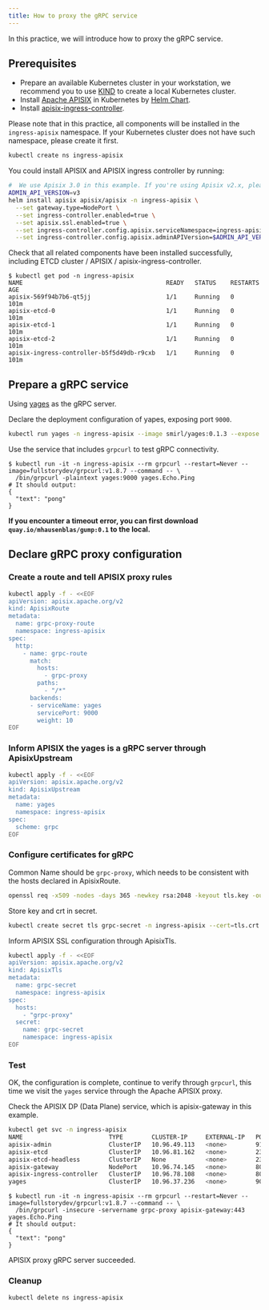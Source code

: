 ```yaml
---
title: How to proxy the gRPC service
---
```


<!--
#
# Licensed to the Apache Software Foundation (ASF) under one or more
# contributor license agreements.  See the NOTICE file distributed with
# this work for additional information regarding copyright ownership.
# The ASF licenses this file to You under the Apache License, Version 2.0
# (the "License"); you may not use this file except in compliance with
# the License.  You may obtain a copy of the License at
#
#     http://www.apache.org/licenses/LICENSE-2.0
#
# Unless required by applicable law or agreed to in writing, software
# distributed under the License is distributed on an "AS IS" BASIS,
# WITHOUT WARRANTIES OR CONDITIONS OF ANY KIND, either express or implied.
# See the License for the specific language governing permissions and
# limitations under the License.
#
-->

In this practice, we will introduce how to proxy the gRPC service.

## Prerequisites

* Prepare an available Kubernetes cluster in your workstation, we recommend you to use [KIND](https://kind.sigs.k8s.io/docs/user/quick-start/) to create a local Kubernetes cluster.
* Install [Apache APISIX](https://github.com/apache/apisix) in Kubernetes by [Helm Chart](https://github.com/apache/apisix-helm-chart).
* Install [apisix-ingress-controller](https://github.com/apache/apisix-ingress-controller/blob/master/install.md).

Please note that in this practice, all components will be installed in the `ingress-apisix` namespace. If your Kubernetes cluster does not have such namespace, please create it first.

```bash
kubectl create ns ingress-apisix
```

You could install APISIX and APISIX ingress controller by running:

```bash
#  We use Apisix 3.0 in this example. If you're using Apisix v2.x, please set to v2
ADMIN_API_VERSION=v3
helm install apisix apisix/apisix -n ingress-apisix \
  --set gateway.type=NodePort \
  --set ingress-controller.enabled=true \
  --set apisix.ssl.enabled=true \
  --set ingress-controller.config.apisix.serviceNamespace=ingress-apisix \
  --set ingress-controller.config.apisix.adminAPIVersion=$ADMIN_API_VERSION
```

Check that all related components have been installed successfully, including ETCD cluster / APISIX / apisix-ingress-controller.

```shell
$ kubectl get pod -n ingress-apisix
NAME                                        READY   STATUS    RESTARTS   AGE
apisix-569f94b7b6-qt5jj                     1/1     Running   0          101m
apisix-etcd-0                               1/1     Running   0          101m
apisix-etcd-1                               1/1     Running   0          101m
apisix-etcd-2                               1/1     Running   0          101m
apisix-ingress-controller-b5f5d49db-r9cxb   1/1     Running   0          101m
```

## Prepare a gRPC service

Using [yages](https://github.com/mhausenblas/yages) as the gRPC server.

Declare the deployment configuration of yapes, exposing port `9000`.

```bash
kubectl run yages -n ingress-apisix --image smirl/yages:0.1.3 --expose --port 9000
```

Use the service that includes `grpcurl` to test gRPC connectivity.

```shell
$ kubectl run -it -n ingress-apisix --rm grpcurl --restart=Never --image=fullstorydev/grpcurl:v1.8.7 --command -- \
  /bin/grpcurl -plaintext yages:9000 yages.Echo.Ping
# It should output:
{
  "text": "pong"
}
```

**If you encounter a timeout error, you can first download `quay.io/mhausenblas/gump:0.1` to the local.**

## Declare gRPC proxy configuration

### Create a route and tell APISIX proxy rules

```bash
kubectl apply -f - <<EOF
apiVersion: apisix.apache.org/v2
kind: ApisixRoute
metadata:
  name: grpc-proxy-route
  namespace: ingress-apisix
spec:
  http:
    - name: grpc-route
      match:
        hosts:
          - grpc-proxy
        paths:
          - "/*"
      backends:
      - serviceName: yages
        servicePort: 9000
        weight: 10
EOF
```

### Inform APISIX the yages is a gRPC server through ApisixUpstream

```bash
kubectl apply -f - <<EOF
apiVersion: apisix.apache.org/v2
kind: ApisixUpstream
metadata:
  name: yages
  namespace: ingress-apisix
spec:
  scheme: grpc
EOF
```

### Configure certificates for gRPC

Common Name should be `grpc-proxy`, which needs to be consistent with the hosts declared in ApisixRoute.

```bash
openssl req -x509 -nodes -days 365 -newkey rsa:2048 -keyout tls.key -out tls.crt -subj "/CN=grpc-proxy/O=grpc-proxy"
```

Store key and crt in secret.

```bash
kubectl create secret tls grpc-secret -n ingress-apisix --cert=tls.crt --key=tls.key
```

Inform APISIX SSL configuration through ApisixTls.

```bash
kubectl apply -f - <<EOF
apiVersion: apisix.apache.org/v2
kind: ApisixTls
metadata:
  name: grpc-secret
  namespace: ingress-apisix
spec:
  hosts:
    - "grpc-proxy"
  secret:
    name: grpc-secret
    namespace: ingress-apisix
EOF
```

### Test

OK, the configuration is complete, continue to verify through `grpcurl`, this time we visit the `yages` service through the Apache APISIX proxy.

Check the APISIX DP (Data Plane) service, which is apisix-gateway in this example.

```bash
kubectl get svc -n ingress-apisix
NAME                        TYPE        CLUSTER-IP     EXTERNAL-IP   PORT(S)                      AGE
apisix-admin                ClusterIP   10.96.49.113   <none>        9180/TCP                     98m
apisix-etcd                 ClusterIP   10.96.81.162   <none>        2379/TCP,2380/TCP            98m
apisix-etcd-headless        ClusterIP   None           <none>        2379/TCP,2380/TCP            98m
apisix-gateway              NodePort    10.96.74.145   <none>        80:32600/TCP,443:32103/TCP   98m
apisix-ingress-controller   ClusterIP   10.96.78.108   <none>        80/TCP                       98m
yages                       ClusterIP   10.96.37.236   <none>        9000/TCP                     94m
```

```shell
$ kubectl run -it -n ingress-apisix --rm grpcurl --restart=Never --image=fullstorydev/grpcurl:v1.8.7 --command -- \
  /bin/grpcurl -insecure -servername grpc-proxy apisix-gateway:443 yages.Echo.Ping
# It should output:
{
  "text": "pong"
}
```

APISIX proxy gRPC server succeeded.

### Cleanup

```bash
kubectl delete ns ingress-apisix
```
